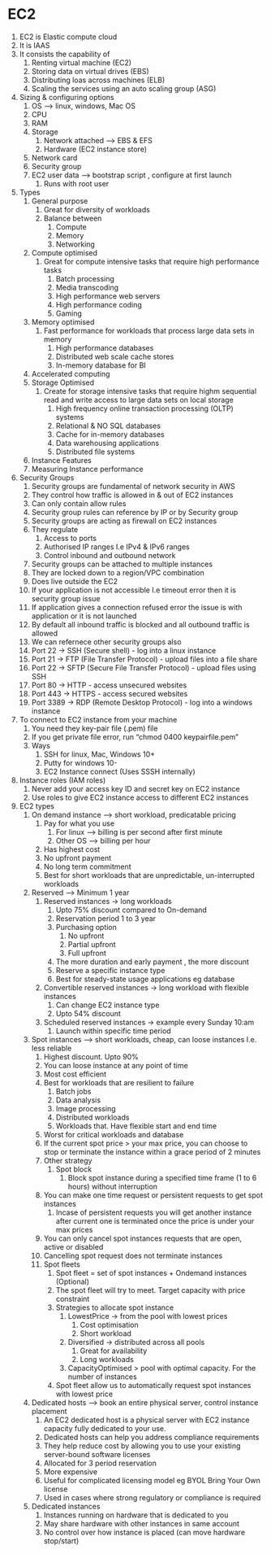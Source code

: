 # EC2

1. EC2 is Elastic compute cloud
2. It is IAAS
3. It consists the capability of
    1. Renting virtual machine (EC2)
    2. Storing data on virtual drives (EBS)
    3. Distributing loas across machines (ELB)
    4. Scaling the services using an auto scaling group (ASG)
4. Sizing & configuring options
    1. OS —> linux, windows, Mac OS
    2. CPU
    3. RAM
    4. Storage
        1. Network attached —> EBS & EFS
        2. Hardware (EC2 instance store)
    5. Network card
    6. Security group
    7. EC2 user data —> bootstrap script , configure at first launch
        1. Runs with root user
5. Types
    1. General purpose
        1. Great for diversity of workloads
        2. Balance between
            1. Compute
            2. Memory
            3. Networking
    2. Compute optimised
        1. Great for compute intensive tasks that require high performance tasks
            1. Batch processing
            2. Media transcoding
            3. High performance web servers
            4. High performance coding
            5. Gaming
    3. Memory optimised
        1. Fast performance for workloads that process large data sets in memory
            1. High performance databases
            2. Distributed web scale cache stores
            3. In-memory database for BI
    4. Accelerated computing
    5. Storage Optimised
        1. Create for storage intensive tasks that require highm sequential read and write access to large data sets on local storage
            1. High frequency online transaction processing (OLTP) systems
            2. Relational & NO SQL databases
            3. Cache for in-memory databases
            4. Data warehousing applications
            5. Distributed file systems
    6. Instance Features
    7. Measuring Instance performance
6. Security Groups
    1. Security groups are fundamental of network security in AWS
    2. They control how traffic is allowed in & out of EC2 instances
    3. Can only contain allow rules
    4. Security group rules can reference by IP or by Security group
    5. Security groups are acting as firewall on EC2 instances
    6. They regulate
        1. Access to ports
        2. Authorised IP ranges I.e IPv4 & IPv6 ranges
        3. Control inbound and outbound network
    7. Security groups can be attached to multiple instances
    8. They are locked down to a region/VPC combination
    9. Does live outside the EC2
    10. If your application is not accessible I.e timeout error then it is security group issue
    11. If application gives a connection refused error the issue is with application or it is not launched
    12. By default all inbound traffic is blocked and all outbound traffic is allowed
    13. We can refernece other security groups also
    14. Port 22 -> SSH  (Secure shell) - log into a linux instance
    15. Port 21 -> FTP (File Transfer Protocol) - upload files into a file share
    16. Port 22 -> SFTP (Secure File Transfer Protocol) - upload files using SSH
    17. Port 80 -> HTTP - access unsecured websites
    18. Port 443 -> HTTPS - access secured websites
    19. Port 3389 -> RDP (Remote Desktop Protocol) - log into a windows instance
7. To connect to EC2 instance from your machine
    1. You need they key-pair file (.pem) file
    2. If you get private file error, run “chmod 0400 keypairfile.pem”
    3. Ways
        1. SSH for linux, Mac, Windows 10+
        2. Putty for windows 10-
        3. EC2 Instance connect (Uses SSSH internally)
8. Instance roles (IAM roles)
    1. Never add your access key ID and secret key on EC2 instance
    2. Use roles to give EC2 instance access to different EC2 instances
9. EC2 types
    1. On demand instance —> short workload, predicatable pricing
        1. Pay for what you use
            1. For linux —> billing is per second after first minute
            2. Other OS —> billing per hour
        2. Has highest cost 
        3. No upfront payment
        4. No long term commitment
        5. Best for short workloads that are unpredictable, un-interrupted workloads
    2. Reserved —> Minimum 1 year
        1. Reserved instances -> long workloads
            1. Upto 75% discount compared to On-demand
            2. Reservation period 1 to 3 year
            3. Purchasing option
                1. No upfront
                2. Partial upfront
                3. Full upfront
            4. The more duration and early payment , the more discount
            5. Reserve a specific instance type
            6. Best for steady-state usage applications eg database
        2. Convertible reserved instances -> long workload with flexible instances
            1. Can change EC2 instance type
            2. Upto 54% discount
        3. Scheduled reserved instances -> example every Sunday 10:am
            1. Launch within specific time period
    3. Spot instances —> short workloads, cheap, can loose instances I.e. less reliable
        1. Highest discount. Upto 90%
        2. You can loose instance at any point of time
        3. Most cost efficient
        4. Best for workloads that are resilient to failure
            1. Batch jobs
            2. Data analysis
            3. Image processing
            4. Distributed workloads
            5. Workloads that. Have flexible start and end time
        5. Worst for critical workloads and database
        6. If the current spot price > your max price, you can choose to stop or terminate the instance within a grace period of 2 minutes
        7. Other strategy
            1. Spot block
                1. Block spot instance during a specified time frame (1 to 6 hours)  without interruption
        8. You can make one time request or persistent requests to get spot instances
            1. Incase of persistent requests you will get another instance after current one is terminated once the price is under your max prices
        9. You can only cancel spot instances requests that are open, active or disabled
        10. Cancelling spot request does not terminate instances
        11. Spot fleets
            1. Spot fleet = set of spot instances + Ondemand instances (Optional)
            2. The spot fleet will try to meet. Target capacity with price constraint
            3. Strategies to allocate spot instance
                1. LowestPrice -> from the pool with lowest prices
                    1. Cost optimisation
                    2. Short workload
                2. Diversified -> distributed across all pools
                    1. Great for availability
                    2. Long workloads
                3. CapacityOptimised > pool with optimal capacity. For the number of instances
            4. Spot fleet allow us to automatically request spot instances with lowest price
    4. Dedicated hosts —> book an entire physical server, control instance placement
        1. An EC2 dedicated host is a physical server with EC2 instance  capacity fully dedicated to your use.
        2. Dedicated hosts can help you address compliance requirements
        3. They help reduce cost by allowing you to use your existing server-bound software licenses
        4. Allocated for 3 period reservation
        5. More expensive
        6. Useful for complicated licensing model eg BYOL Bring Your Own license
        7. Used in cases where strong regulatory or compliance is required
    5. Dedicated instances
        1. Instances running on hardware that is dedicated to you
        2. May share hardware with other instances in same account
        3. No control over how instance is placed (can move hardware stop/start)

